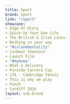 ```yaml
---
title: Sport
brand: sport
link: "/sport"
showcase:
- Edge Of Glory
- Spice Up Your Gym Life
- The British & Irish Lions
- Nothing in your way
- "#islandmentality"
- Carboot Shootout
- Launch Film
- "#myhome"
- What a delivery
- Porsche Carrera Cup
- LTA - Cambridge Tennis
- This is why we play
- Punch
- Cardiff 2016
layout: sub-brand
---
```


